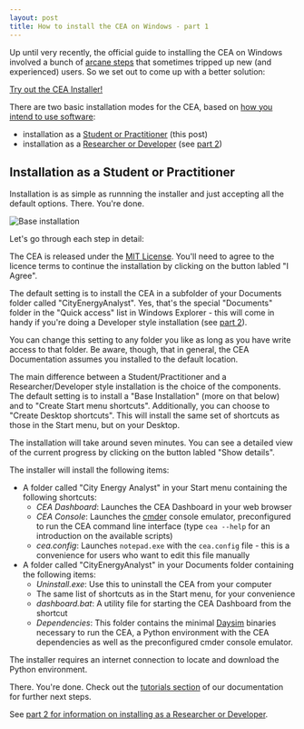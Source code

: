 ```yaml
---
layout: post
title: How to install the CEA on Windows - part 1
---
```


Up until very recently, the official guide to installing the CEA on Windows involved a bunch of [arcane steps](https://city-energy-analyst.readthedocs.io/en/latest/installation-on-windows-manual.html) that sometimes tripped up new (and experienced) users. So we set out to come up with a better solution:

[Try out the CEA Installer!](https://cityenergyanalyst.com/tryit)

There are two basic installation modes for the CEA, based on [how you intend to use software](https://city-energy-analyst.readthedocs.io/en/latest/user-personas.html):

- installation as a [Student or Practitioner](#installation-as-a-student-or-practitioner) (this post)
- installation as a [Researcher or Developer](#installation-as-a-researcher-or-developer) (see [part 2](/installing-cea-on-windows-part-2))

## Installation as a Student or Practitioner

Installation is as simple as runnning the installer and just accepting all the default options. There. You're done.

![Base installation]({{site.url}}/images/2019-05-15-installing-cea-on-windows/cea-base-installation.gif)

Let's go through each step in detail:

The CEA is released under the [MIT License](https://en.wikipedia.org/wiki/MIT_License). You'll need to agree to the licence terms to continue the installation by clicking on the button labled "I Agree".

The default setting is to install the CEA in a subfolder of your Documents folder called "CityEnergyAnalyst". Yes, that's the special "Documents" folder in the "Quick access" list in Windows Explorer - this will come in handy if you're doing a Developer style installation (see [part 2](/installing-cea-on-windows-part-2)).

You can change this setting to any folder you like as long as you have write access to that folder. Be aware, though, that in general, the CEA Documentation assumes you installed to the default location.

The main difference between a Student/Practitioner and a Researcher/Developer style installation is the choice of the components. The default setting is to install a "Base Installation" (more on that below) and to "Create Start menu shortcuts". Additionally, you can choose to "Create Desktop shortcuts". This will install the same set of shortcuts as those in the Start menu, but on your Desktop.

The installation will take around seven minutes. You can see a detailed view of the current progress by clicking on the button labled "Show details".

The installer will install the following items:

- A folder called "City Energy Analyst" in your Start menu containing the following shortcuts:
  - _CEA Dashboard_: Launches the CEA Dashboard in your web browser
  - _CEA Console_: Launches the [cmder](https://cmder.net/) console emulator, preconfigured to run the CEA command line interface (type `cea --help` for an introduction on the available scripts)
  - _cea.config_: Launches `notepad.exe` with the `cea.config` file - this is a convenience for users who want to edit this file manually
- A folder called "CityEnergyAnalyst" in your Documents folder containing the following items:
  - _Uninstall.exe_: Use this to uninstall the CEA from your computer
  - The same list of shortcuts as in the Start menu, for your convenience
  - _dashboard.bat_: A utility file for starting the CEA Dashboard from the shortcut
  - _Dependencies_: This folder contains the minimal [Daysim](http://daysim.ning.com/) binaries necessary to run the CEA, a Python environment with the CEA dependencies as well as the preconfigured cmder console emulator.

The installer requires an internet connection to locate and download the Python environment.

There. You're done. Check out the [tutorials section](https://city-energy-analyst.readthedocs.io/en/latest/tutorials.html) of our documentation for further next steps.

See [part 2 for information on installing as a Researcher or Developer](/installing-cea-on-windows-part-2).